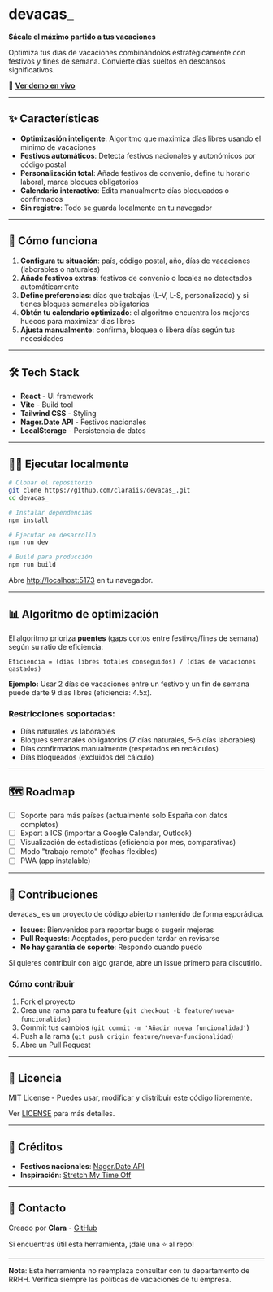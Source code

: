 # devacas_

**Sácale el máximo partido a tus vacaciones**

Optimiza tus días de vacaciones combinándolos estratégicamente con festivos y fines de semana. Convierte días sueltos en descansos significativos.

🔗 **[Ver demo en vivo](https://devacas.vercel.app)**

---

## ✨ Características

- **Optimización inteligente**: Algoritmo que maximiza días libres usando el mínimo de vacaciones
- **Festivos automáticos**: Detecta festivos nacionales y autonómicos por código postal
- **Personalización total**: Añade festivos de convenio, define tu horario laboral, marca bloques obligatorios
- **Calendario interactivo**: Edita manualmente días bloqueados o confirmados
- **Sin registro**: Todo se guarda localmente en tu navegador

---

## 🚀 Cómo funciona

1. **Configura tu situación**: país, código postal, año, días de vacaciones (laborables o naturales)
2. **Añade festivos extras**: festivos de convenio o locales no detectados automáticamente
3. **Define preferencias**: días que trabajas (L-V, L-S, personalizado) y si tienes bloques semanales obligatorios
4. **Obtén tu calendario optimizado**: el algoritmo encuentra los mejores huecos para maximizar días libres
5. **Ajusta manualmente**: confirma, bloquea o libera días según tus necesidades

---

## 🛠️ Tech Stack

- **React** - UI framework
- **Vite** - Build tool
- **Tailwind CSS** - Styling
- **Nager.Date API** - Festivos nacionales
- **LocalStorage** - Persistencia de datos

---

## 🏃‍♂️ Ejecutar localmente

```bash
# Clonar el repositorio
git clone https://github.com/claraiis/devacas_.git
cd devacas_

# Instalar dependencias
npm install

# Ejecutar en desarrollo
npm run dev

# Build para producción
npm run build
```

Abre [http://localhost:5173](http://localhost:5173) en tu navegador.

---

## 📊 Algoritmo de optimización

El algoritmo prioriza **puentes** (gaps cortos entre festivos/fines de semana) según su ratio de eficiencia:

```
Eficiencia = (días libres totales conseguidos) / (días de vacaciones gastados)
```

**Ejemplo:** Usar 2 días de vacaciones entre un festivo y un fin de semana puede darte 9 días libres (eficiencia: 4.5x).

### Restricciones soportadas:
- Días naturales vs laborables
- Bloques semanales obligatorios (7 días naturales, 5-6 días laborables)
- Días confirmados manualmente (respetados en recálculos)
- Días bloqueados (excluidos del cálculo)

---

## 🗺️ Roadmap

- [ ] Soporte para más países (actualmente solo España con datos completos)
- [ ] Export a ICS (importar a Google Calendar, Outlook)
- [ ] Visualización de estadísticas (eficiencia por mes, comparativas)
- [ ] Modo "trabajo remoto" (fechas flexibles)
- [ ] PWA (app instalable)

---

## 🤝 Contribuciones

devacas_ es un proyecto de código abierto mantenido de forma esporádica.

- **Issues**: Bienvenidos para reportar bugs o sugerir mejoras
- **Pull Requests**: Aceptados, pero pueden tardar en revisarse
- **No hay garantía de soporte**: Respondo cuando puedo

Si quieres contribuir con algo grande, abre un issue primero para discutirlo.

### Cómo contribuir

1. Fork el proyecto
2. Crea una rama para tu feature (`git checkout -b feature/nueva-funcionalidad`)
3. Commit tus cambios (`git commit -m 'Añadir nueva funcionalidad'`)
4. Push a la rama (`git push origin feature/nueva-funcionalidad`)
5. Abre un Pull Request

---

## 📝 Licencia

MIT License - Puedes usar, modificar y distribuir este código libremente.

Ver [LICENSE](LICENSE) para más detalles.

---

## 🙏 Créditos

- **Festivos nacionales**: [Nager.Date API](https://date.nager.at/)
- **Inspiración**: [Stretch My Time Off](https://github.com/zachd/stretch-my-time-off)

---

## 💬 Contacto

Creado por **Clara** - [GitHub](https://github.com/claraiis)

Si encuentras útil esta herramienta, ¡dale una ⭐ al repo!

---

**Nota**: Esta herramienta no reemplaza consultar con tu departamento de RRHH. Verifica siempre las políticas de vacaciones de tu empresa.